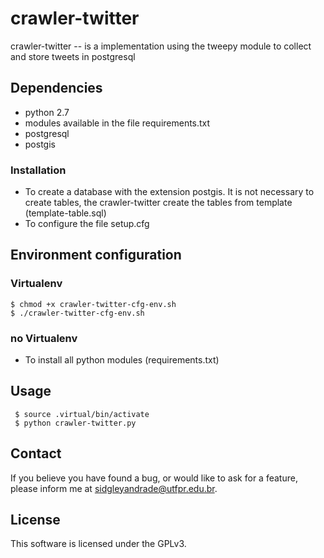 # crawler-twitter
crawler-twitter -- is a implementation using the tweepy module  to collect and store tweets in postgresql

## Dependencies

* python 2.7
* modules available in the file requirements.txt
* postgresql
* postgis

### Installation

* To create a database with the extension postgis. It is not necessary to create tables, the crawler-twitter create the tables from template (template-table.sql)
* To configure the file setup.cfg

## Environment configuration

### Virtualenv

    $ chmod +x crawler-twitter-cfg-env.sh
    $ ./crawler-twitter-cfg-env.sh

### no Virtualenv
* To install all python modules  (requirements.txt)

## Usage

     $ source .virtual/bin/activate
     $ python crawler-twitter.py
     
## Contact

If you believe you have found a bug, or would like to ask for a feature, please inform me at sidgleyandrade@utfpr.edu.br.

## License

This software is licensed under the GPLv3.
